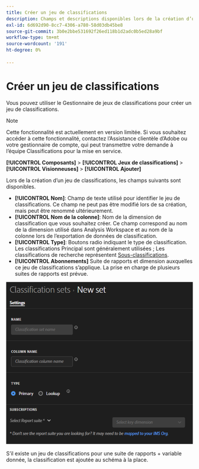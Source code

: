 ```yaml
---
title: Créer un jeu de classifications
description: Champs et descriptions disponibles lors de la création d’un jeu de classifications.
exl-id: 6d692d90-8cc7-4306-a780-58d03db45be8
source-git-commit: 3b0e2bbe531692f26ed118b1d2adc0b5ed28a9bf
workflow-type: tm+mt
source-wordcount: '191'
ht-degree: 0%

---
```


# Créer un jeu de classifications

Vous pouvez utiliser le Gestionnaire de jeux de classifications pour créer un jeu de classifications.

>[!NOTE]
>
>Cette fonctionnalité est actuellement en version limitée. Si vous souhaitez accéder à cette fonctionnalité, contactez l’Assistance clientèle d’Adobe ou votre gestionnaire de compte, qui peut transmettre votre demande à l’équipe Classifications pour la mise en service.

**[!UICONTROL Composants]** > **[!UICONTROL Jeux de classifications]** > **[!UICONTROL Visionneuses]** > **[!UICONTROL Ajouter]**

Lors de la création d’un jeu de classifications, les champs suivants sont disponibles.

* **[!UICONTROL Nom]**: Champ de texte utilisé pour identifier le jeu de classifications. Ce champ ne peut pas être modifié lors de sa création, mais peut être renommé ultérieurement.
* **[!UICONTROL Nom de la colonne]**: Nom de la dimension de classification que vous souhaitez créer. Ce champ correspond au nom de la dimension utilisé dans Analysis Workspace et au nom de la colonne lors de l’exportation de données de classification.
* **[!UICONTROL Type]**: Boutons radio indiquant le type de classification. Les classifications Principal sont généralement utilisées ; Les classifications de recherche représentent [Sous-classifications](../c-sub-classifications.md).
* **[!UICONTROL Abonnements]** Suite de rapports et dimension auxquelles ce jeu de classifications s’applique. La prise en charge de plusieurs suites de rapports est prévue.

![Créer un jeu de classifications](../assets/classification-set-create.png)

S’il existe un jeu de classifications pour une suite de rapports + variable donnée, la classification est ajoutée au schéma à la place.
